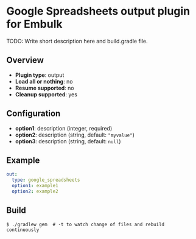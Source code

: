 # Google Spreadsheets output plugin for Embulk

TODO: Write short description here and build.gradle file.

## Overview

* **Plugin type**: output
* **Load all or nothing**: no
* **Resume supported**: no
* **Cleanup supported**: yes

## Configuration

- **option1**: description (integer, required)
- **option2**: description (string, default: `"myvalue"`)
- **option3**: description (string, default: `null`)

## Example

```yaml
out:
  type: google_spreadsheets
  option1: example1
  option2: example2
```


## Build

```
$ ./gradlew gem  # -t to watch change of files and rebuild continuously
```
